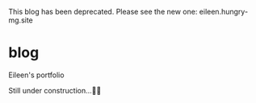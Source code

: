 This blog has been deprecated. Please see the new one:
eileen.hungry-mg.site

# blog
Eileen's portfolio

Still under construction...👷‍♀️
